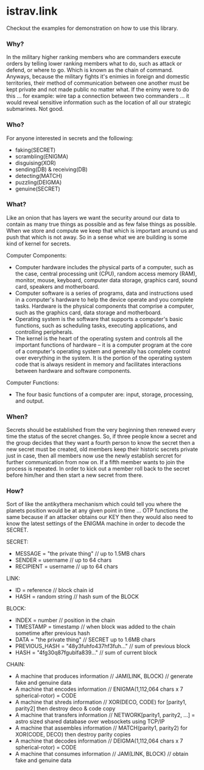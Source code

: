 istrav.link
========
Checkout the examples for demonstration on how to use this library.

### Why?
In the military higher ranking members who are commanders execute orders by telling lower ranking members what to do, such as attack or defend, or where to go. Which is known as the chain of command. Anyways, because the military fights it's enimies in foreign and domestic territories, their method of communication between one another must be kept private and not made public no matter what. If the enimy were to do this ... for example: wire tap a connection between two commanders ... it would reveal sensitive information such as the location of all our strategic submarines. Not good. 

### Who?
For anyone interested in secrets and the following:
- faking(SECRET)
- scrambling(ENIGMA)
- disguising(XOR)
- sending(DB) & receiving(DB)
- detecting(MATCH)
- puzzling(DEIGMA)
- genuine(SECRET)

### What?
Like an onion that has layers we want the security around our data to contain as many true things as possible and as few false things as possible. When we store and compute we keep that which is important around us and push that which is not away. So in a sense what we are building is some kind of kernel for secrets.

Computer Components:
- Computer hardware includes the physical parts of a computer, such as the case, central processing unit (CPU), random access memory (RAM), monitor, mouse, keyboard, computer data storage, graphics card, sound card, speakers and motherboard.
- Computer software is a series of programs, data and instructions used in a computer's hardware to help the device operate and you complete tasks. Hardware is the physical components that comprise a computer, such as the graphics card, data storage and motherboard.
- Operating system is the software that supports a computer's basic functions, such as scheduling tasks, executing applications, and controlling peripherals.
- The kernel is the heart of the operating system and controls all the important functions of hardware – it is a computer program at the core of a computer's operating system and generally has complete control over everything in the system. It is the portion of the operating system code that is always resident in memory and facilitates interactions between hardware and software components.

Computer Functions:
- The four basic functions of a computer are: input, storage, processing, and output.

### When?
Secrets should be established from the very beginning then renewed every time the status of the secret changes. So, if three people know a secret and the group decides that they want a fourth person to know the secret then a new secret must be created, old members keep their historic secrets private just in case, then all members now use the newly establish sercret for further communication from now on. If a fifth member wants to join the process is repeated. In order to kick out a member roll back to the secret before him/her and then start a new secret from there.

### How?
Sort of like the antikythera mechanism which could tell you where the planets position would be at any given point in time ... OTP functions the same because if an attacker obtains our KEY then they would also need to know the latest settings of the ENIGMA machine in order to decode the SECRET. 

SECRET:
- MESSAGE = "the private thing" // up to 1.5MB chars
- SENDER = username // up to 64 chars
- RECIPIENT = username // up to 64 chars

LINK:
- ID = reference // block chain id
- HASH = random string // hash sum of the BLOCK

BLOCK:
- INDEX = number // position in the chain
- TIMESTAMP = timestamp // when block was added to the chain sometime after previous hash
- DATA = "the private thing" // SECRET up to 1.6MB chars
- PREVIOUS_HASH = "48y3fuhfo437hf3fuh..." // sum of previous block
- HASH = "4fg30q87fgublfa839..." // sum of current block

CHAIN:
- A machine that produces information // JAM(LINK, BLOCK) // generate fake and genuine data
- A machine that encodes information // ENIGMA(1,112,064 chars x 7 spherical-rotor) = CODE
- A machine that shreds information // XOR(DECO, CODE) for [parity1, parity2] then destroy deco & code copy
- A machine that transfers information // NETWORK[parity1, parity2, ...] = astro sized shared database over websockets using TCP/IP
- A machine that assembles information // MATCH(parity1, parity2) for XOR(CODE, DECO) then destroy parity copies
- A machine that decodes information // DEIGMA(1,112,064 chars x 7 spherical-rotor) = CODE
- A machine that consumes information // JAM(LINK, BLOCK) // obtain fake and genuine data